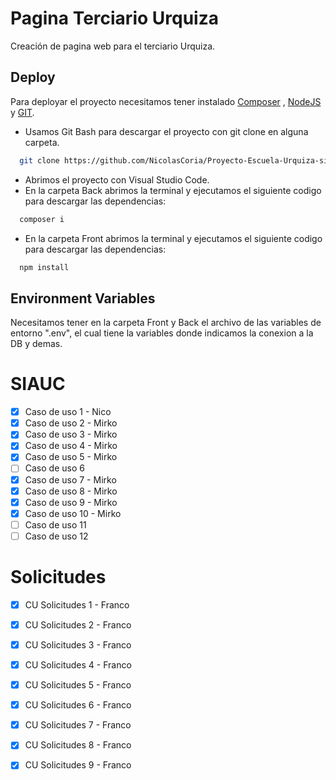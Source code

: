 
# Pagina Terciario Urquiza

Creación de pagina web para el terciario Urquiza.


## Deploy

Para deployar el proyecto necesitamos tener instalado [Composer](https://getcomposer.org/) , [NodeJS](https://nodejs.org/en/) y [GIT](https://git-scm.com/).

- Usamos Git Bash para descargar el proyecto con git clone en alguna carpeta.
```bash
  git clone https://github.com/NicolasCoria/Proyecto-Escuela-Urquiza-siauc.git
```
- Abrimos el proyecto con Visual Studio Code.
- En la carpeta Back abrimos la terminal y ejecutamos el siguiente codigo para descargar las dependencias:
```bash
  composer i
```
- En la carpeta Front abrimos la terminal y ejecutamos el siguiente codigo para descargar las dependencias:
```bash
  npm install
```
## Environment Variables

Necesitamos tener en la carpeta Front y Back el archivo de las variables de entorno ".env", el cual tiene la variables donde indicamos la conexion a la DB y demas.


# SIAUC

- [X] Caso de uso 1 - Nico
- [X] Caso de uso 2 - Mirko
- [X] Caso de uso 3 - Mirko
- [X] Caso de uso 4 - Mirko
- [X] Caso de uso 5 - Mirko
- [ ] Caso de uso 6
- [X] Caso de uso 7 - Mirko
- [X] Caso de uso 8 - Mirko
- [X] Caso de uso 9 - Mirko
- [X] Caso de uso 10 - Mirko
- [ ] Caso de uso 11
- [ ] Caso de uso 12

# Solicitudes

- [X] CU Solicitudes 1 - Franco
- [X] CU Solicitudes 2 - Franco
- [X] CU Solicitudes 3 - Franco
- [X] CU Solicitudes 4 - Franco
- [X] CU Solicitudes 5 - Franco
- [X] CU Solicitudes 6 - Franco
- [X] CU Solicitudes 7 - Franco
- [X] CU Solicitudes 8 - Franco
- [X] CU Solicitudes 9 - Franco


